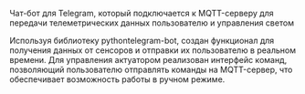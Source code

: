 Чат-бот для Telegram,
который подключается к MQTT-серверу для передачи телеметрических данных пользователю и управления светом

Используя библиотеку pythontelegram-bot, создан функционал для получения данных от сенсоров и
отправки их пользователю в реальном времени. Для управления актуатором
реализован интерфейс команд, позволяющий пользователю отправлять
команды на MQTT-сервер, что обеспечивает возможность работы в ручном
режиме. 

